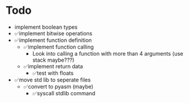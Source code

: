 # Todo

* implement boolean types
* ✅implement bitwise operations
* ✅implement function definition
  * ✅implement function calling
    * Look into calling a function with more than 4 arguments (use stack maybe???)
  * ✅implement return data
    * ✅test with floats
* ✅move std lib to seperate files
  * ✅convert to pyasm (maybe)
    * ✅syscall stdlib command
